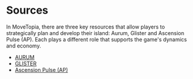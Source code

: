 # Sources

In MoveTopia, there are three key resources that allow players to strategically plan and develop their island: Aurum, Glister and Ascension Pulse (AP). Each plays a different role that supports the game's dynamics and economy.

- [​AURUM​](/Game-Roles-and-Resources/Sources/Aurum)
- [GLISTER​](/Game-Roles-and-Resources/Sources/Glister)
- [Ascension Pulse (AP)​](/Game-Roles-and-Resources/Sources/Ascension-Pulse)

